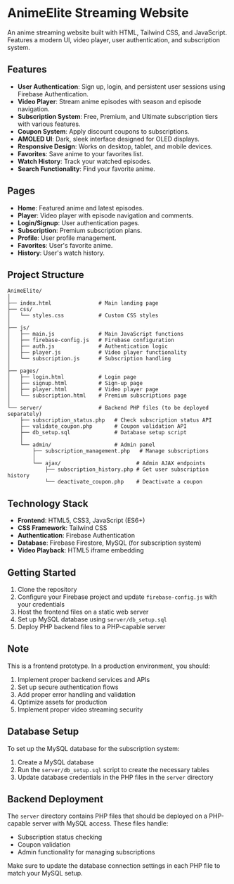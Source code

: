 # AnimeElite Streaming Website

An anime streaming website built with HTML, Tailwind CSS, and JavaScript. Features a modern UI, video player, user authentication, and subscription system.

## Features

- **User Authentication**: Sign up, login, and persistent user sessions using Firebase Authentication.
- **Video Player**: Stream anime episodes with season and episode navigation.
- **Subscription System**: Free, Premium, and Ultimate subscription tiers with various features.
- **Coupon System**: Apply discount coupons to subscriptions.
- **AMOLED UI**: Dark, sleek interface designed for OLED displays.
- **Responsive Design**: Works on desktop, tablet, and mobile devices.
- **Favorites**: Save anime to your favorites list.
- **Watch History**: Track your watched episodes.
- **Search Functionality**: Find your favorite anime.

## Pages

- **Home**: Featured anime and latest episodes.
- **Player**: Video player with episode navigation and comments.
- **Login/Signup**: User authentication pages.
- **Subscription**: Premium subscription plans.
- **Profile**: User profile management.
- **Favorites**: User's favorite anime.
- **History**: User's watch history.

## Project Structure

```
AnimeElite/
│
├── index.html               # Main landing page
├── css/
│   └── styles.css           # Custom CSS styles
│
├── js/
│   ├── main.js              # Main JavaScript functions
│   ├── firebase-config.js   # Firebase configuration
│   ├── auth.js              # Authentication logic
│   ├── player.js            # Video player functionality
│   └── subscription.js      # Subscription handling
│
├── pages/
│   ├── login.html           # Login page
│   ├── signup.html          # Sign-up page
│   ├── player.html          # Video player page
│   └── subscription.html    # Premium subscriptions page
│
└── server/                  # Backend PHP files (to be deployed separately)
    ├── subscription_status.php   # Check subscription status API
    ├── validate_coupon.php       # Coupon validation API
    ├── db_setup.sql              # Database setup script
    │
    └── admin/                    # Admin panel
        ├── subscription_management.php   # Manage subscriptions
        │
        └── ajax/                        # Admin AJAX endpoints
            ├── subscription_history.php # Get user subscription history
            └── deactivate_coupon.php    # Deactivate a coupon
```

## Technology Stack

- **Frontend**: HTML5, CSS3, JavaScript (ES6+)
- **CSS Framework**: Tailwind CSS
- **Authentication**: Firebase Authentication
- **Database**: Firebase Firestore, MySQL (for subscription system)
- **Video Playback**: HTML5 iframe embedding

## Getting Started

1. Clone the repository
2. Configure your Firebase project and update `firebase-config.js` with your credentials
3. Host the frontend files on a static web server
4. Set up MySQL database using `server/db_setup.sql`
5. Deploy PHP backend files to a PHP-capable server

## Note

This is a frontend prototype. In a production environment, you should:

1. Implement proper backend services and APIs
2. Set up secure authentication flows
3. Add proper error handling and validation
4. Optimize assets for production
5. Implement proper video streaming security

## Database Setup

To set up the MySQL database for the subscription system:

1. Create a MySQL database
2. Run the `server/db_setup.sql` script to create the necessary tables
3. Update database credentials in the PHP files in the `server` directory

## Backend Deployment

The `server` directory contains PHP files that should be deployed on a PHP-capable server with MySQL access. These files handle:

- Subscription status checking
- Coupon validation
- Admin functionality for managing subscriptions

Make sure to update the database connection settings in each PHP file to match your MySQL setup. 